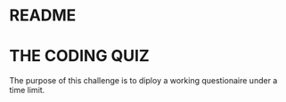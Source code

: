 # README

# THE CODING QUIZ

The purpose of this challenge is to diploy a working questionaire under a time limit.
